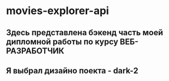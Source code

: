 # movies-explorer-api
## Здесь представлена бэкенд часть моей дипломной работы по курсу ВЕБ-РАЗРАБОТЧИК
## Я выбрал дизайно поекта - dark-2
